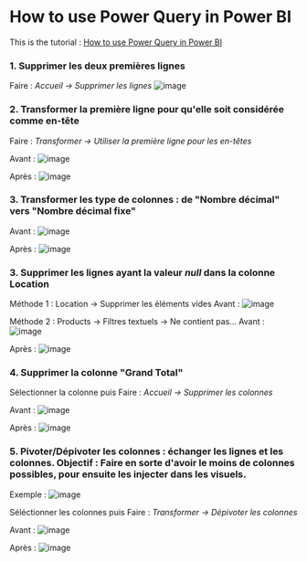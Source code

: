 # How to use Power Query in Power BI

This is the tutorial : [How to use Power Query in Power BI](https://www.youtube.com/watch?v=gP-AxNi6uxo&list=PLUaB-1hjhk8FE_XZ87vPPSfHqb6OcM0cF&index=35&t=8s)

### 1. Supprimer les deux premières lignes 
Faire : _Accueil -> Supprimer les lignes_
![image](https://github.com/user-attachments/assets/ebdf1060-4f6c-4c10-a301-e38d82c67929)

### 2. Transformer la première ligne pour qu'elle soit considérée comme en-tête 
Faire : _Transformer -> Utiliser la première ligne pour les en-têtes_

Avant :
![image](https://github.com/user-attachments/assets/c29af5e4-7e50-4e01-abea-94fb75271429)

Après : 
![image](https://github.com/user-attachments/assets/a4e0f6fb-1846-469d-90d9-244641427471)

### 3. Transformer les type de colonnes : de "Nombre décimal" vers "Nombre décimal fixe"

Avant :
![image](https://github.com/user-attachments/assets/479a7209-f84f-47fe-a35e-4f5d2e5a9e55)

Après : 
![image](https://github.com/user-attachments/assets/41fd1fe6-6199-4650-9392-c7c5fbfef112)

### 3. Supprimer les lignes ayant la valeur _null_ dans la colonne Location

Méthode 1 : Location -> Supprimer les éléments vides
Avant :
![image](https://github.com/user-attachments/assets/27dd237c-6fdc-4272-96b2-cf06fa0012a2)

Méthode 2 : Products -> Filtres textuels -> Ne contient pas...
Avant :
![image](https://github.com/user-attachments/assets/c1058da4-d678-44de-841e-8dc4f9412390)

Après : 
![image](https://github.com/user-attachments/assets/80e4e8e8-553a-42d0-9e91-6d994c8d1670)

### 4. Supprimer la colonne "Grand Total"
Sélectionner la colonne puis Faire : _Accueil -> Supprimer les colonnes_

Avant : 
![image](https://github.com/user-attachments/assets/54d638f9-e75c-40ef-a505-c6f708d361e3)

Après : 
![image](https://github.com/user-attachments/assets/5b7ff4a9-5de0-4e88-a82a-035e4354cd49)

### 5. Pivoter/Dépivoter les colonnes : échanger les lignes et les colonnes. Objectif : Faire en sorte d'avoir le moins de colonnes possibles, pour ensuite les injecter dans les visuels.

Exemple : 
![image](https://github.com/user-attachments/assets/d109f676-d06d-4ba9-b9ad-0a5ffe1ec08d)

Séléctionner les colonnes puis Faire : _Transformer -> Dépivoter les colonnes_

Avant :
![image](https://github.com/user-attachments/assets/326b27b0-58dc-44f1-8944-a4c326a93d8e)

Après : 
![image](https://github.com/user-attachments/assets/29cc1035-d8bc-46fa-b4a9-b935f8fd7b43)
